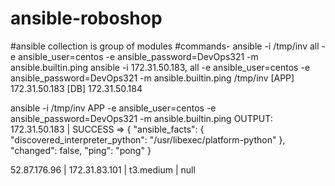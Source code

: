 # ansible-roboshop

#ansible collection is group of modules
#commands- ansible -i /tmp/inv all -e ansible_user=centos -e ansible_password=DevOps321 -m ansible.builtin.ping
ansible -i 172.31.50.183, all -e ansible_user=centos -e ansible_password=DevOps321 -m ansible.builtin.ping
/tmp/inv
[APP]
172.31.50.183
[DB]
172.31.50.184

ansible -i /tmp/inv APP -e ansible_user=centos -e ansible_password=DevOps321 -m ansible.builtin.ping
OUTPUT:
172.31.50.183 | SUCCESS => {
    "ansible_facts": {
        "discovered_interpreter_python": "/usr/libexec/platform-python"
    },
    "changed": false,
    "ping": "pong"
}

52.87.176.96 | 172.31.83.101 | t3.medium | null

